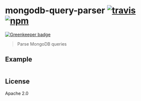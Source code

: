 # mongodb-query-parser [![travis][travis_img]][travis_url] [![npm][npm_img]][npm_url]

[![Greenkeeper badge](https://badges.greenkeeper.io/mongodb-js/query-parser.svg)](https://greenkeeper.io/)

> Parse MongoDB queries

## Example

```javascript
```

## License

Apache 2.0

[travis_img]: https://img.shields.io/travis/mongodb-js/query-parser.svg
[travis_url]: https://travis-ci.org/mongodb-js/query-parser
[npm_img]: https://img.shields.io/npm/v/mongodb-query-parser.svg
[npm_url]: https://npmjs.org/package/mongodb-query-parser
